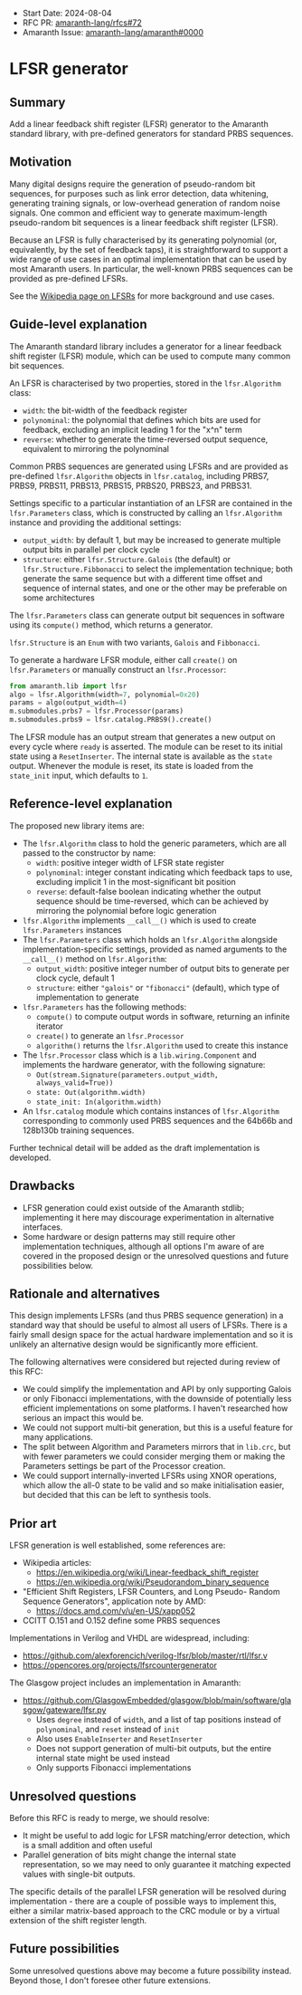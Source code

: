 - Start Date: 2024-08-04
- RFC PR: [amaranth-lang/rfcs#72](https://github.com/amaranth-lang/rfcs/pull/72)
- Amaranth Issue: [amaranth-lang/amaranth#0000](https://github.com/amaranth-lang/amaranth/issues/0000)

# LFSR generator

## Summary
[summary]: #summary

Add a linear feedback shift register (LFSR) generator to the Amaranth standard
library, with pre-defined generators for standard PRBS sequences.

## Motivation
[motivation]: #motivation

Many digital designs require the generation of pseudo-random bit sequences,
for purposes such as link error detection, data whitening, generating training
signals, or low-overhead generation of random noise signals. One common and
efficient way to generate maximum-length pseudo-random bit sequences is a
linear feedback shift register (LFSR).

Because an LFSR is fully characterised by its generating polynomial (or,
equivalently, by the set of feedback taps), it is straightforward to support
a wide range of use cases in an optimal implementation that can be used by
most Amaranth users. In particular, the well-known PRBS sequences can be
provided as pre-defined LFSRs.

See the [Wikipedia page on LFSRs] for more background and use cases.

[Wikipedia page on LFSRs]: https://en.wikipedia.org/wiki/Linear-feedback_shift_register

## Guide-level explanation
[guide-level-explanation]: #guide-level-explanation

The Amaranth standard library includes a generator for a linear feedback shift
register (LFSR) module, which can be used to compute many common bit sequences.

An LFSR is characterised by two properties, stored in the `lfsr.Algorithm`
class:

* `width`: the bit-width of the feedback register
* `polynominal`: the polynomial that defines which bits are used for feedback,
  excluding an implicit leading 1 for the "x^n" term
* `reverse`: whether to generate the time-reversed output sequence, equivalent
  to mirroring the polynominal

Common PRBS sequences are generated using LFSRs and are provided as pre-defined
`lfsr.Algorithm` objects in `lfsr.catalog`, including PRBS7, PRBS9, PRBS11,
PRBS13, PRBS15, PRBS20, PRBS23, and PRBS31.

Settings specific to a particular instantiation of an LFSR are contained in the
`lfsr.Parameters` class, which is constructed by calling an `lfsr.Algorithm`
instance and providing the additional settings:

* `output_width`: by default 1, but may be increased to generate multiple
  output bits in parallel per clock cycle
* `structure`: either `lfsr.Structure.Galois` (the default) or
  `lfsr.Structure.Fibbonacci` to select the implementation technique; both
  generate the same sequence but with a different time offset and sequence of
  internal states, and one or the other may be preferable on some architectures

The `lfsr.Parameters` class can generate output bit sequences in software using
its `compute()` method, which returns a generator.

`lfsr.Structure` is an `Enum` with two variants, `Galois` and `Fibbonacci`.

To generate a hardware LFSR module, either call `create()` on `lfsr.Parameters`
or manually construct an `lfsr.Processor`:

```python
from amaranth.lib import lfsr
algo = lfsr.Algorithm(width=7, polynomial=0x20)
params = algo(output_width=4)
m.submodules.prbs7 = lfsr.Processor(params)
m.submodules.prbs9 = lfsr.catalog.PRBS9().create()
```

The LFSR module has an output stream that generates a new output on every cycle
where `ready` is asserted. The module can be reset to its initial state using
a `ResetInserter`. The internal state is available as the `state` output.
Whenever the module is reset, its state is loaded from the `state_init` input,
which defaults to `1`.

## Reference-level explanation
[reference-level-explanation]: #reference-level-explanation

The proposed new library items are:

* The `lfsr.Algorithm` class to hold the generic parameters, which are all passed
  to the constructor by name:
    * `width`: positive integer width of LFSR state register
    * `polynominal`: integer constant indicating which feedback taps to use,
       excluding implicit 1 in the most-significant bit position
    * `reverse`: default-false boolean indicating whether the output sequence
      should be time-reversed, which can be achieved by mirroring the
      polynomial before logic generation
* `lfsr.Algorithm` implements `__call__()` which is used to create `lfsr.Parameters` instances
* The `lfsr.Parameters` class which holds an `lfsr.Algorithm` alongside
  implementation-specific settings, provided as named arguments to the
  `__call__()` method on `lfsr.Algorithm`:
    * `output_width`: positive integer number of output bits to generate per clock cycle, default 1
    * `structure`: either `"galois"` or `"fibonacci"` (default), which type of
        implementation to generate
* `lfsr.Parameters` has the following methods:
    * `compute()` to compute output words in software, returning an infinite iterator
    * `create()` to generate an `lfsr.Processor`
    * `algorithm()` returns the `lfsr.Algorithm` used to create this instance
* The `lfsr.Processor` class which is a `lib.wiring.Component` and implements
  the hardware generator, with the following signature:
    * `Out(stream.Signature(parameters.output_width, always_valid=True))`
    * `state: Out(algorithm.width)`
    * `state_init: In(algorithm.width)`
* An `lfsr.catalog` module which contains instances of `lfsr.Algorithm`
  corresponding to commonly used PRBS sequences and the 64b66b and 128b130b
  training sequences.

Further technical detail will be added as the draft implementation is developed.

## Drawbacks
[drawbacks]: #drawbacks

* LFSR generation could exist outside of the Amaranth stdlib; implementing it
  here may discourage experimentation in alternative interfaces.
* Some hardware or design patterns may still require other implementation
  techniques, although all options I'm aware of are covered in the proposed
  design or the unresolved questions and future possibilities below.

## Rationale and alternatives
[rationale-and-alternatives]: #rationale-and-alternatives

This design implements LFSRs (and thus PRBS sequence generation) in a standard
way that should be useful to almost all users of LFSRs. There is a fairly small
design space for the actual hardware implementation and so it is unlikely an
alternative design would be significantly more efficient.

The following alternatives were considered but rejected during review of this RFC:

* We could simplify the implementation and API by only supporting Galois or
  only Fibonacci implementations, with the downside of potentially less
  efficient implementations on some platforms.
  I haven't researched how serious an impact this would be.
* We could not support multi-bit generation, but this is a useful feature for
  many applications.
* The split between Algorithm and Parameters mirrors that in `lib.crc`,
  but with fewer parameters we could consider merging them or making the
  Parameters settings be part of the Processor creation.
* We could support internally-inverted LFSRs using XNOR operations, which allow
  the all-0 state to be valid and so make initialisation easier, but decided
  that this can be left to synthesis tools.

## Prior art
[prior-art]: #prior-art

LFSR generation is well established, some references are:

* Wikipedia articles:
    * https://en.wikipedia.org/wiki/Linear-feedback_shift_register
    * https://en.wikipedia.org/wiki/Pseudorandom_binary_sequence
* "Efficient Shift Registers, LFSR Counters, and Long Pseudo- Random Sequence Generators", application note by AMD:
    * https://docs.amd.com/v/u/en-US/xapp052
* CCITT O.151 and O.152 define some PRBS sequences

Implementations in Verilog and VHDL are widespread, including:

* https://github.com/alexforencich/verilog-lfsr/blob/master/rtl/lfsr.v
* https://opencores.org/projects/lfsrcountergenerator

The Glasgow project includes an implementation in Amaranth:

* https://github.com/GlasgowEmbedded/glasgow/blob/main/software/glasgow/gateware/lfsr.py
    * Uses `degree` instead of `width`, and a list of tap positions instead of
      `polynominal`, and `reset` instead of `init`
    * Also uses `EnableInserter` and `ResetInserter`
    * Does not support generation of multi-bit outputs, but the entire internal
      state might be used instead
    * Only supports Fibonacci implementations

## Unresolved questions
[unresolved-questions]: #unresolved-questions

Before this RFC is ready to merge, we should resolve:

* It might be useful to add logic for LFSR matching/error detection, which is
  a small addition and often useful
* Parallel generation of bits might change the internal state representation,
  so we may need to only guarantee it matching expected values with single-bit
  outputs.

The specific details of the parallel LFSR generation will be resolved during
implementation - there are a couple of possible ways to implement this, either
a similar matrix-based approach to the CRC module or by a virtual extension of
the shift register length.

## Future possibilities
[future-possibilities]: #future-possibilities

Some unresolved questions above may become a future possibility instead.
Beyond those, I don't foresee other future extensions.
